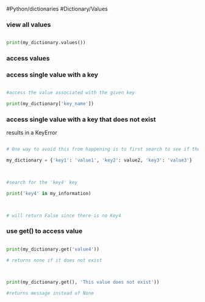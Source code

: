 
#Python/dictionaries #Dictionary/Values
### view all values

```python

print(my_dictionary.values())

```

### access values

### access single value with a key

```python

#access the value associated with the given key

print(my_dictionary['key_name'])

```

### access single value with a key that does not exist

results in a KeyError

```python

# One way to avoid this from happening is to first search to see if the key is in the dictionary in the first place.

my_dictionary = {'key1': 'value1', 'key2': value2, 'key3': 'value3'}

  

#search for the 'key4' key

print('key4' in my_information)

  

# will return False since there is no Key4

```

### use get() to access value

```python

print(my_dictionary.get('value4'))

# returns none if it does not exist

  

print(my_dictionary.get(), 'This value does not exist'))

#returns message instead of None

```
